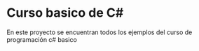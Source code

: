 # Curso basico de C#
En este proyecto se encuentran todos los ejemplos del curso de programación c# basico
